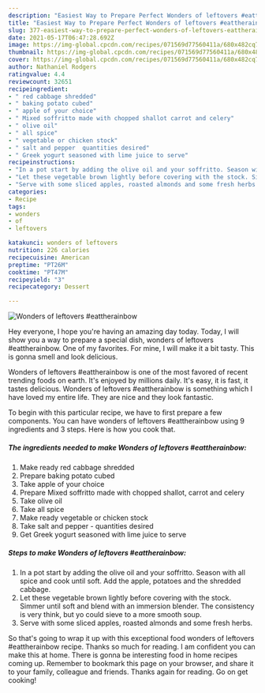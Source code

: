 ```yaml
---
description: "Easiest Way to Prepare Perfect Wonders of leftovers #eattherainbow"
title: "Easiest Way to Prepare Perfect Wonders of leftovers #eattherainbow"
slug: 377-easiest-way-to-prepare-perfect-wonders-of-leftovers-eattherainbow
date: 2021-05-17T06:47:28.692Z
image: https://img-global.cpcdn.com/recipes/071569d77560411a/680x482cq70/wonders-of-leftovers-eattherainbow-recipe-main-photo.jpg
thumbnail: https://img-global.cpcdn.com/recipes/071569d77560411a/680x482cq70/wonders-of-leftovers-eattherainbow-recipe-main-photo.jpg
cover: https://img-global.cpcdn.com/recipes/071569d77560411a/680x482cq70/wonders-of-leftovers-eattherainbow-recipe-main-photo.jpg
author: Nathaniel Rodgers
ratingvalue: 4.4
reviewcount: 32651
recipeingredient:
- " red cabbage shredded"
- " baking potato cubed"
- " apple of your choice"
- " Mixed soffritto made with chopped shallot carrot and celery"
- " olive oil"
- " all spice"
- " vegetable or chicken stock"
- " salt and pepper  quantities desired"
- " Greek yogurt seasoned with lime juice to serve"
recipeinstructions:
- "In a pot start by adding the olive oil and your soffritto. Season with all spice and cook until soft. Add the apple, potatoes and the shredded cabbage."
- "Let these vegetable brown lightly before covering with the stock. Simmer until soft and blend with an immersion blender. The consistency is very think, but yo could sieve to a more smooth soup."
- "Serve with some sliced apples, roasted almonds and some fresh herbs."
categories:
- Recipe
tags:
- wonders
- of
- leftovers

katakunci: wonders of leftovers 
nutrition: 226 calories
recipecuisine: American
preptime: "PT26M"
cooktime: "PT47M"
recipeyield: "3"
recipecategory: Dessert

---
```



![Wonders of leftovers #eattherainbow](https://img-global.cpcdn.com/recipes/071569d77560411a/680x482cq70/wonders-of-leftovers-eattherainbow-recipe-main-photo.jpg)

Hey everyone, I hope you're having an amazing day today. Today, I will show you a way to prepare a special dish, wonders of leftovers #eattherainbow. One of my favorites. For mine, I will make it a bit tasty. This is gonna smell and look delicious.

Wonders of leftovers #eattherainbow is one of the most favored of recent trending foods on earth. It's enjoyed by millions daily. It's easy, it is fast, it tastes delicious. Wonders of leftovers #eattherainbow is something which I have loved my entire life. They are nice and they look fantastic.




To begin with this particular recipe, we have to first prepare a few components. You can have wonders of leftovers #eattherainbow using 9 ingredients and 3 steps. Here is how you cook that.

<!--inarticleads1-->

##### The ingredients needed to make Wonders of leftovers #eattherainbow:

1. Make ready  red cabbage shredded
1. Prepare  baking potato cubed
1. Take  apple of your choice
1. Prepare  Mixed soffritto made with chopped shallot, carrot and celery
1. Take  olive oil
1. Take  all spice
1. Make ready  vegetable or chicken stock
1. Take  salt and pepper - quantities desired
1. Get  Greek yogurt seasoned with lime juice to serve




<!--inarticleads2-->

##### Steps to make Wonders of leftovers #eattherainbow:

1. In a pot start by adding the olive oil and your soffritto. Season with all spice and cook until soft. Add the apple, potatoes and the shredded cabbage.
1. Let these vegetable brown lightly before covering with the stock. Simmer until soft and blend with an immersion blender. The consistency is very think, but yo could sieve to a more smooth soup.
1. Serve with some sliced apples, roasted almonds and some fresh herbs.




So that's going to wrap it up with this exceptional food wonders of leftovers #eattherainbow recipe. Thanks so much for reading. I am confident you can make this at home. There is gonna be interesting food in home recipes coming up. Remember to bookmark this page on your browser, and share it to your family, colleague and friends. Thanks again for reading. Go on get cooking!
